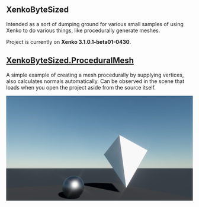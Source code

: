 XenkoByteSized
---------------
Intended as a sort of dumping ground for various small samples of using Xenko to do various things, like procedurally generate meshes.

Project is currently on **Xenko 3.1.0.1-beta01-0430**.

## [XenkoByteSized.ProceduralMesh](XenkoByteSized/XenkoByteSized.Game/ProceduralMesh/TetrahedronMesh.cs)
A simple example of creating a mesh procedurally by supplying vertices, also calculates normals automatically. Can be observed in the scene that loads when you open the project aside from the source itself.

![tetrahedra](bytesized.png "sphere and tetrahedra")
